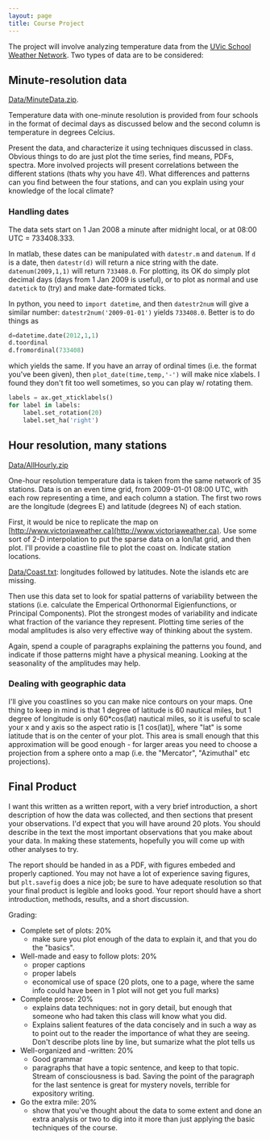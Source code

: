```yaml
---
layout: page
title: Course Project
---
```


The project will involve analyzing temperature data from the
[UVic School Weather Network](http://www.victoriaweather.ca).  Two types of data are to be considered:

<contents>

## Minute-resolution data

[Data/MinuteData.zip](http://web.uvic.ca/~jklymak/Phy411/Data/MinuteData.zip).

Temperature data with one-minute resolution is provided from four schools in the
format of decimal days as discussed below and the second column is
temperature in degrees Celcius.  

Present the data, and characterize it using  techniques discussed in
class.  Obvious things to do are just plot the time series, find
means, PDFs, spectra.  More involved projects will present
correlations between the different stations (thats why you have 4!).
What differences and patterns can you find between the four stations,
and can you explain using your knowledge of the local climate?  

### Handling dates

The data sets start on 1 Jan 2008 a minute after midnight local, or at
08:00 UTC = 733408.333.  

In matlab, these dates can be manipulated with `datestr.m`
and `datenum`.  If `d` is a date, then `datestr(d)` will return a nice
string with the date.  `datenum(2009,1,1)` will return `733408.0`.  For
plotting, its OK do simply plot decimal days (days from 1 Jan 2009 is
useful), or to plot as normal and use `datetick` to (try) and make
date-formated ticks. 

In python, you need to `import datetime`, and then  `datestr2num` will give a similar number:
`datestr2num('2009-01-01')` yields `733408.0`.  Better is to do things as 

```python
d=datetime.date(2012,1,1)
d.toordinal
d.fromordinal(733408)
```
which yields the same.  If you have an array of ordinal times
(i.e. the format you've been given), then 
`plot_date(time,temp,'-')` will make nice xlabels.  I found they don't
fit too well sometimes, so you can play w/ rotating them.  

```python
labels = ax.get_xticklabels() 
for label in labels: 
    label.set_rotation(20)
    label.set_ha('right')
```



## Hour resolution, many stations

[Data/AllHourly.zip](http://web.uvic.ca/~jklymak/Phy411/Data/AllHourly.zip)

One-hour resolution temperature data is taken from the same network of
35 stations.  Data is on an even time grid, from 2009-01-01 08:00 UTC,
with each row representing a time, and each column a station.  The
first two rows are the longitude (degrees E) and latitude (degrees N)
of each station.  

First, it would be nice to replicate the map on
[http://www.victoriaweather.ca](http://www.victoriaweather.ca).  Use some sort of 2-D interpolation to
put the sparse data on a lon/lat grid, and then plot.  I'll provide a
coastline file to plot the coast on.  Indicate station locations.

[Data/Coast.txt](http://web.uvic.ca/~jklymak/Phy411/Data/Coast.txt): longitudes followed by latitudes.  Note the islands
etc are missing.  

Then use this data set to look for spatial patterns of variability
between the stations (i.e. calculate the Emperical Orthonormal
Eigienfunctions, or Principal Components).  Plot the strongest modes
of variability and indicate what fraction of the variance they
represent.  Plotting time series of the modal amplitudes is also very
effective way of thinking about the system.

Again, spend a couple of paragraphs explaining the patterns you found,
and indicate if those patterns might have a physical meaning.  Looking
at the seasonality of the amplitudes may help.

### Dealing with geographic data

I'll give you coastlines so you can make nice contours on your maps.
One thing to keep in mind is that 1 degree of latitude is 60 nautical
miles, but 1 degree of longitude is only 60*cos(lat) nautical miles,
so it is useful to scale your x and y axis so the aspect ratio is [1
cos(lat)], where "lat" is some latitude that is on the center of your
plot.  This area is small enough that this approximation will be good
enough - for larger areas you need to choose a projection from a
sphere onto a map (i.e. the "Mercator", "Azimuthal" etc projections).  

## Final Product

I want this written as a written report, with a very brief introduction, a
short description of how the data was collected, and then sections
that present your observations.  I'd expect that you will have around
20 plots.  You should describe in the text the most important
observations that you make about your data.  In making these
statements, hopefully you will come up with other analyses to try.

The report should be handed in as a PDF, with figures embeded and properly captioned.  You may not have a lot of experience saving figures, but `plt.savefig` does a nice job; be sure to have adequate resolution so that your final product is legible and looks good. Your report should have a short introduction, methods, results, and a short discussion. 

Grading:  
  
   - Complete set of plots: 20%
      - make sure you plot enough of the data to explain it, and that
        you do the "basics".  
   - Well-made and easy to follow plots: 20%
      - proper captions
      - proper labels
      - economical use of space (20 plots, one to a page, where the
        same info could have been in 1 plot will not get you full marks)
   - Complete prose: 20%
      - explains data techniques: not in gory detail, but enough that
        someone who had taken this class will know what you did. 
      - Explains salient features of the data concisely and in such a
        way as to point out to the reader the importance of what they
        are seeing. Don't describe plots line by line, but sumarize
        what the plot tells us
   - Well-organized and -written: 20%
      - Good grammar
      - paragraphs that have a topic sentence, and keep to that
        topic. Stream of consciousness is bad.  Saving the point of
        the paragraph for the last sentence is great for mystery
        novels, terrible for expository writing.  
   - Go the extra mile: 20% 
      - show that you've thought about the data to some extent and
        done an extra analysis or two to dig into it more than just
        applying the basic techniques of the course.  
